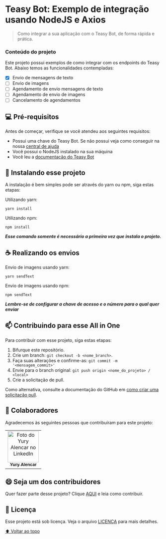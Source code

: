 # Teasy Bot: Exemplo de integração usando NodeJS e Axios

> Como integrar a sua aplicação com o Teasy Bot, de forma rápida e prática. 

### Conteúdo do projeto

Este projeto possui exemplos de como integrar com os endpoints do Teasy Bot. Abaixo temos as funcionalidades contempladas:

- [x] Envio de mensagens de texto
- [ ] Envio de imagens
- [ ] Agendamento de envio mensagens de texto
- [ ] Agendamento de envio de imagens
- [ ] Cancelamento de agendamentos

## 💻 Pré-requisitos

Antes de começar, verifique se você atendeu aos seguintes requisitos:

* Possui uma chave do Teasy Bot. Se não possui veja como conseguir na nossa [central de ajuda](https://help.teasy.solutions)
* Você possui o NodeJS instalado na sua máquina
* Você leu a [documentação do Teasy Bot](https://docs.bot.teasy.solutions)

## 🚀 Instalando esse projeto

A instalação é bem simples pode ser através do yarn ou npm, siga estas etapas:

Utilizando yarn:
```
yarn install
```

Utilizando npm:
```
npm install
```

**_Esse comando somente é necessário a primeira vez que instala o projeto._**

## ☕ Realizando os envios

Envio de imagens usando yarn:
```
yarn sendText
```

Envio de imagens usando npm:
```
npm sendText
```

**_Lembre-se de configurar a chave de acesso e o número para o qual quer enviar_**


## 📫 Contribuindo para esse All in One
<!---Se o seu README for longo ou se você tiver algum processo ou etapas específicas que deseja que os contribuidores sigam, considere a criação de um arquivo CONTRIBUTING.md separado--->
Para contribuir com esse projeto, siga estas etapas:

1. Bifurque este repositório.
2. Crie um branch: `git checkout -b <nome_branch>`.
3. Faça suas alterações e confirme-as: `git commit -m '<mensagem_commit>'`
4. Envie para o branch original: `git push origin <nome_do_projeto> / <local>`
5. Crie a solicitação de pull.

Como alternativa, consulte a documentação do GitHub em [como criar uma solicitação pull](https://help.github.com/en/github/collaborating-with-issues-and-pull-requests/creating-a-pull-request).

## 🤝 Colaboradores

Agradecemos às seguintes pessoas que contribuíram para este projeto:

<table>
  <tr>
    <td align="center">
      <a href="https://www.linkedin.com/in/yurylima/" target="_blank">
        <img src=https://media-exp1.licdn.com/dms/image/C4E03AQEX-TUugmJlAA/profile-displayphoto-shrink_400_400/0/1634681320995?e=1646265600&v=beta&t=5Z-OuH8411pjAtZUjdAVsnV2eWEnzu3tF7N42DMvknM width="100px;" alt="Foto do Yury Alencar no LinkedIn"/><br>
        <sub>
          <b>Yury Alencar</b>
        </sub>
      </a>
    </td>
  </tr>
</table>


## 😄 Seja um dos contribuidores<br>

Quer fazer parte desse projeto? Clique [AQUI](#-contribuindo-para-esse-all-in-one) e leia como contribuir.

## 📝 Licença

Esse projeto está sob licença. Veja o arquivo [LICENÇA](LICENSE) para mais detalhes.

[⬆ Voltar ao topo](#all-in-one-testes-de-api-em-um-único-arquivo)<br>
